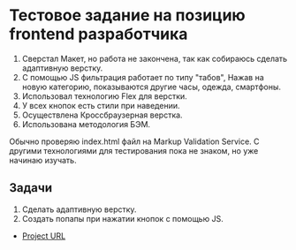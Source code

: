 # Тестовое задание на позицию frontend разработчика

1. Сверстал Макет, но работа не закончена, так как собираюсь сделать адаптивную верстку.
2. С помощью JS фильтрация работает по типу "табов", Нажав на новую категорию, показываются другие часы, одежда, смартфоны.
3. Использовал технологию Flex для верстки.
4. У всех кнопок есть стили при наведении.
5. Осуществлена Кроссбраузерная верстка.
6. Использована методология БЭМ.

Обычно проверяю index.html файл на Markup Validation Service. С другими технологиями для тестирования пока не знаком, но уже начинаю изучать.

## Задачи

1. Сделать адаптивную верстку.
2. Создать попапы при нажатии кнопок с помощью JS.

* [Project URL](https://mgerikos.github.io/Big-Shop/)



